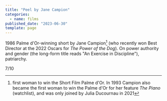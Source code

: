 ```yaml
---
title: "Peel by Jane Campion"
categories:
  - name: films
published_date: "2023-06-30"
template: page
---
```


1986 Palme d'Or-winning short by Jane Campion[^1] (who recently won Best Director at the 2022 Oscars for _The Power of the Dog_). On power authority and gender (the long-form title reads "An Exercise in Discipline"), patriarchy.

7/10

[^1]: first woman to win the Short Film Palme d'Or. In 1993 Campion also became the first woman to win the Palme d'Or for her feature _The Piano_ (watchlist), and was only joined by Julia Ducournau in 2021
